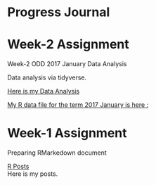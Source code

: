 # Progress Journal

# Week-2 Assignment

Week-2 ODD 2017 January Data Analysis

Data analysis via tidyverse.

[Here is my Data Analysis](Odd_Retail_Sales_201701.html)<br>

[My R data file for the term 2017 January is here :  ](Week2/odd_car_sales_data_jan_17.rds)<br>




# Week-1 Assignment

Preparing RMarkedown document

[R Posts](W1_Assignment.html) <br>
Here is my posts.
